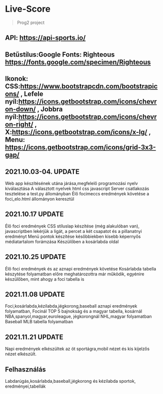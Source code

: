 # Live-Score
>Prog2 project

API: https://api-sports.io/
---

Betűstílus:Google Fonts: Righteous https://fonts.google.com/specimen/Righteous
---

Ikonok: CSS:https://www.bootstrapcdn.com/bootstrapicons/ , Lefele nyíl:https://icons.getbootstrap.com/icons/chevron-down/ , 
Jobbra nyíl:https://icons.getbootstrap.com/icons/chevron-right/ , X:https://icons.getbootstrap.com/icons/x-lg/ , 
Menu: https://icons.getbootstrap.com/icons/grid-3x3-gap/   
---




2021.10.03-04. UPDATE
---
Web app készítésének utána járása,megfelelő programozási nyelv kiválasztása
A választott nyelvek html css javascript
Server csatlakozás tesztelése a test.py állományban
Élő focimeccs eredmények követése a foci_elo.html állományon keresztül

2021.10.17 UPDATE
---
Élő foci eredmények
CSS stíluslap készítése (még alakulóban van), javascriptben lekérjük a ligát, a percet a két csapatot és a pillanatnyi eredményt
Menü pontok készítése későbbiekben kisebb képernyős médiatartalom forámzása
Készülőben a kosárlabda oldal

2021.10.25 UPDATE
---
Élő foci eredmények és az aznapi eredmények követése
Kosárlabda tabella készytése folyamatban előre meghatározottra már működik, egyénire készülőben, mint ahogy a foci tabella is

2021.11.08 UPDATE
---
Foci,kosárlabda,kézilabda,jégkorong,baseball aznapi eredmények folyamatban,
Focinál TOP 5 bajnokság és a magyar tabella, kosárnál NBA,spanyol,magyar,euroleague, jégkorongnál NHL,magyar folyamatban
Baseball MLB tabella folyamatban

2021.11.21 UPDATE
---
Napi eredmények elkészültek az öt sportágra,mobil nézet és kis kijelzős nézet elkészült.


Felhasználás
---

Labdarúgás,kosárlabda,baseball,jégkorong és kézilabda sportok, eredményei,tabellák 
